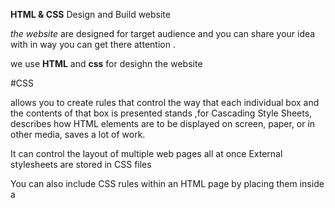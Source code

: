 **HTML & CSS**
Design and Build website 

*the website* are designed for target audience and you can share your idea with in way you can get there attention .

we use **HTML** and **css** for desighn the website 



#CSS

allows you to create rules that control the way that each individual box and the contents of that box is presented stands ,for Cascading Style Sheets, describes how HTML elements are to be displayed on screen, paper, or in other media, saves a lot of work. 

It can control the layout of multiple web pages all at once
External stylesheets are stored in CSS files


You can also include CSS rules within an HTML page by placing them inside a <style> element, which usually sits inside the <head> element of the page. 

**CSS SEIECTOR**
are case sensitive, so they must match element names and attribute values exactly.

The color property allows you to specify the color of text inside an element. You can specify any color in CSS in one of three way.


 
 CSS declarations sit inside curly brackets and each is made up of two parts: a property and a value, separated by a colon. You can specify several properties in one declaration, each separated by a semi-colon


